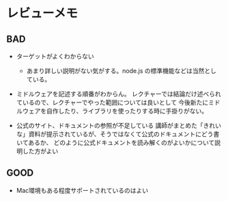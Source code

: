 # レビューメモ

## BAD

- ターゲットがよくわからない
  - あまり詳しい説明がない気がする。node.js の標準機能などは当然としている。

- ミドルウェアを記述する順番がわからん。
  レクチャーでは結論だけ述べられているので、レクチャーでやった範囲については良いとして
  今後新たにミドルウェアを自作したり、ライブラリを使ったりする時に手掛りがない。

- 公式のサイト、ドキュメントの参照が不足している
  講師がまとめた「きれいな」資料が提示されているが、そうではなくて公式のドキュメントにどう書いてあるか、
  どのように公式ドキュメントを読み解くのがよいかについて説明した方がよい

## GOOD

- Mac環境もある程度サポートされているのはよい